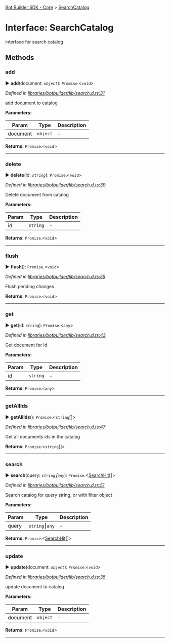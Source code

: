 [Bot Builder SDK - Core](../README.md) > [SearchCatalog](../interfaces/botbuilder.searchcatalog.md)



# Interface: SearchCatalog


interface for search catalog


## Methods
<a id="add"></a>

###  add

► **add**(document: *`object`*): `Promise`.<`void`>



*Defined in [libraries/botbuilder/lib/search.d.ts:31](https://github.com/Microsoft/botbuilder-js/blob/0b16877/libraries/botbuilder/lib/search.d.ts#L31)*



add document to catalog


**Parameters:**

| Param | Type | Description |
| ------ | ------ | ------ |
| document | `object`   |  - |





**Returns:** `Promise`.<`void`>





___

<a id="delete"></a>

###  delete

► **delete**(id: *`string`*): `Promise`.<`void`>



*Defined in [libraries/botbuilder/lib/search.d.ts:39](https://github.com/Microsoft/botbuilder-js/blob/0b16877/libraries/botbuilder/lib/search.d.ts#L39)*



Delete document from catalog


**Parameters:**

| Param | Type | Description |
| ------ | ------ | ------ |
| id | `string`   |  - |





**Returns:** `Promise`.<`void`>





___

<a id="flush"></a>

###  flush

► **flush**(): `Promise`.<`void`>



*Defined in [libraries/botbuilder/lib/search.d.ts:55](https://github.com/Microsoft/botbuilder-js/blob/0b16877/libraries/botbuilder/lib/search.d.ts#L55)*



Flush pending changes




**Returns:** `Promise`.<`void`>





___

<a id="get"></a>

###  get

► **get**(id: *`string`*): `Promise`.<`any`>



*Defined in [libraries/botbuilder/lib/search.d.ts:43](https://github.com/Microsoft/botbuilder-js/blob/0b16877/libraries/botbuilder/lib/search.d.ts#L43)*



Get document for Id


**Parameters:**

| Param | Type | Description |
| ------ | ------ | ------ |
| id | `string`   |  - |





**Returns:** `Promise`.<`any`>





___

<a id="getallids"></a>

###  getAllIds

► **getAllIds**(): `Promise`.<`string`[]>



*Defined in [libraries/botbuilder/lib/search.d.ts:47](https://github.com/Microsoft/botbuilder-js/blob/0b16877/libraries/botbuilder/lib/search.d.ts#L47)*



Get all documents ids in the catalog




**Returns:** `Promise`.<`string`[]>





___

<a id="search"></a>

###  search

► **search**(query: *`string`⎮`any`*): `Promise`.<[SearchHit](botbuilder.searchhit.md)[]>



*Defined in [libraries/botbuilder/lib/search.d.ts:51](https://github.com/Microsoft/botbuilder-js/blob/0b16877/libraries/botbuilder/lib/search.d.ts#L51)*



Search catalog for query string, or with filter object


**Parameters:**

| Param | Type | Description |
| ------ | ------ | ------ |
| query | `string`⎮`any`   |  - |





**Returns:** `Promise`.<[SearchHit](botbuilder.searchhit.md)[]>





___

<a id="update"></a>

###  update

► **update**(document: *`object`*): `Promise`.<`void`>



*Defined in [libraries/botbuilder/lib/search.d.ts:35](https://github.com/Microsoft/botbuilder-js/blob/0b16877/libraries/botbuilder/lib/search.d.ts#L35)*



update document to catalog


**Parameters:**

| Param | Type | Description |
| ------ | ------ | ------ |
| document | `object`   |  - |





**Returns:** `Promise`.<`void`>





___



